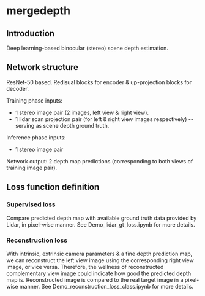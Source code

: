 # mergedepth

## Introduction
Deep learning-based binocular (stereo) scene depth estimation. 

## Network structure
ResNet-50 based.
Redisual blocks for encoder & up-projection blocks for decoder.

Training phase inputs:
- 1 stereo image pair (2 images, left view & right view).
- 1 lidar scan projection pair (for left & right view images respectively) -- serving as scene depth ground truth. 

Inference phase inputs:
- 1 stereo image pair

Network output:
2 depth map predictions (corresponding to both views of training image pair).

## Loss function definition
### Supervised loss
Compare predicted depth map with available ground truth data provided by Lidar, in pixel-wise manner.
See Demo_lidar_gt_loss.ipynb for more details.

### Reconstruction loss
With intrinsic, extrinsic camera parameters & a fine depth prediction map, we can reconstruct the left view image using the corresponding right view image, or vice versa.
Therefore, the wellness of reconstructed complementary view image could indicate how good the predicted depth map is.
Reconstructed image is compared to the real target image in a pixel-wise manner.
See Demo_reconstruction_loss_class.ipynb for more details.


